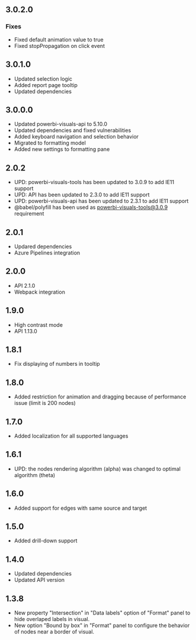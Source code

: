 ## 3.0.2.0

### Fixes
* Fixed default animation value to true
* Fixed stopPropagation on click event

## 3.0.1.0
* Updated selection logic
* Added report page tooltip
* Updated dependencies

## 3.0.0.0
* Updated powerbi-visuals-api to 5.10.0
* Updated dependencies and fixed vulnerabilities
* Added keyboard navigation and selection behavior
* Migrated to formatting model
* Added new settings to formatting pane

## 2.0.2
* UPD: powerbi-visuals-tools has been updated to 3.0.9 to add IE11 support
* UPD: API has been updated to 2.3.0 to add IE11 support
* UPD: powerbi-visuals-api has been updated to 2.3.1 to add IE11 support
* @babel/polyfill has been used as powerbi-visuals-tools@3.0.9 requirement

## 2.0.1
* Updared dependencies
* Azure Pipelines integration

## 2.0.0
* API 2.1.0
* Webpack integration

## 1.9.0
* High contrast mode
* API 1.13.0

## 1.8.1
* Fix displaying of numbers in tooltip

## 1.8.0
* Added restriction for animation and dragging because of performance issue (limit is 200 nodes)

## 1.7.0
* Added localization for all supported languages

## 1.6.1
* UPD: the nodes rendering algorithm (alpha) was changed to optimal algorithm (theta) 

## 1.6.0
* Added support for edges with same source and target

## 1.5.0
* Added drill-down support

## 1.4.0
* Updated dependencies
* Updated API version

## 1.3.8
* New property "Intersection" in "Data labels" option of "Format" panel to hide overlaped labels in visual.
* New option "Bound by box" in "Format" panel to configure the behavior of nodes near a border of visual.